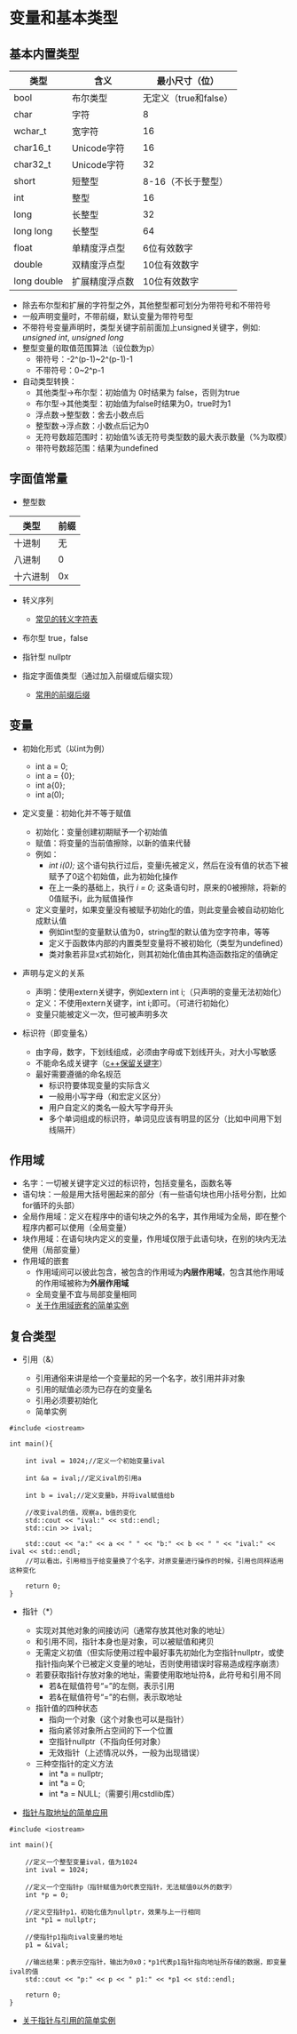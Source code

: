 # 变量和基本类型

## 基本内置类型

| 类型 | 含义 | 最小尺寸（位） |
| ----- | ----- | ----- |
| bool | 布尔类型 | 无定义（true和false）|
| char | 字符 | 8 |
| wchar_t | 宽字符 | 16 |
| char16_t | Unicode字符 | 16 | 
| char32_t | Unicode字符 | 32 |
| short | 短整型 | 8-16（不长于整型）|
| int | 整型 | 16 |
| long | 长整型 | 32 |
| long long | 长整型 | 64 |
| float | 单精度浮点型 | 6位有效数字 |
| double | 双精度浮点型 | 10位有效数字 |
| long double | 扩展精度浮点数 |10位有效数字 |

- 除去布尔型和扩展的字符型之外，其他整型都可划分为带符号和不带符号
- 一般声明变量时，不带前缀，默认变量为带符号型
- 不带符号变量声明时，类型关键字前前面加上unsigned关键字，例如: *unsigned int*, *unsigned long*
- 整型变量的取值范围算法（设位数为p）
    - 带符号：-2^(p-1)~2^(p-1)-1
    - 不带符号：0~2^p-1
- 自动类型转换：
    - 其他类型->布尔型：初始值为 0时结果为 false，否则为true
    - 布尔型->其他类型：初始值为false时结果为0，true时为1
    - 浮点数->整型数：舍去小数点后
    - 整型数->浮点数：小数点后记为0
    - 无符号数超范围时：初始值%该无符号类型数的最大表示数量（%为取模）
    - 带符号数超范围：结果为undefined

## 字面值常量
- 整型数

| 类型 | 前缀 |
| ----- | ----- |
| 十进制 | 无 |
| 八进制 | 0 |
| 十六进制 | 0x |

- 转义序列
    - [常见的转义字符表](https://blog.csdn.net/m0_37836194/article/details/78616976)

- 布尔型
true，false

- 指针型
nullptr

- 指定字面值类型（通过加入前缀或后缀实现）
    - [常用的前缀后缀](https://blog.csdn.net/qq_43152052/article/details/86772406)
    
## 变量

- 初始化形式（以int为例）
    - int a = 0;
    - int a = {0};
    - int a{0};
    - int a(0);
    
- 定义变量：初始化并不等于赋值
    - 初始化：变量创建初期赋予一个初始值
    - 赋值：将变量的当前值擦除，以新的值来代替
    - 例如：
        - *int i(0);* 这个语句执行过后，变量i先被定义，然后在没有值的状态下被赋予了0这个初始值，此为初始化操作
        - 在上一条的基础上，执行 *i = 0;* 这条语句时，原来的0被擦除，将新的0值赋予i，此为赋值操作
    - 定义变量时，如果变量没有被赋予初始化的值，则此变量会被自动初始化成默认值
        - 例如int型的变量默认值为0，string型的默认值为空字符串，等等
        - 定义于函数体内部的内置类型变量将不被初始化（类型为undefined）
        - 类对象若非显x式初始化，则其初始化值由其构造函数指定的值确定

- 声明与定义的关系
    - 声明：使用extern关键字，例如extern int i;（只声明的变量无法初始化）
    - 定义：不使用extern关键字，int i;即可。（可进行初始化）
    - 变量只能被定义一次，但可被声明多次
        
- 标识符（即变量名）
    - 由字母，数字，下划线组成，必须由字母或下划线开头，对大小写敏感
    - 不能命名成关键字（[c++保留关键字](https://www.runoob.com/w3cnote/cpp-keyword-intro.html)）
    - 最好需要遵循的命名规范
        - 标识符要体现变量的实际含义
        - 一般用小写字母（和宏定义区分）
        - 用户自定义的类名一般大写字母开头
        - 多个单词组成的标识符，单词见应该有明显的区分（比如中间用下划线隔开）

## 作用域
- 名字：一切被关键字定义过的标识符，包括变量名，函数名等
- 语句块：一般是用大括号圈起来的部分（有一些语句块也用小括号分割，比如for循环的头部）
- 全局作用域：定义在程序中的语句块之外的名字，其作用域为全局，即在整个程序内都可以使用（全局变量）
- 块作用域：在语句块内定义的变量，作用域仅限于此语句块，在别的块内无法使用（局部变量）
- 作用域的嵌套
    - 作用域间可以彼此包含，被包含的作用域为**内层作用域**，包含其他作用域的作用域被称为**外层作用域**
    - 全局变量不宜与局部变量相同
    - [关于作用域嵌套的简单实例](https://github.com/lzh610/learning/blob/master/c%2B%2B/%E4%B8%80%E4%BA%9B%E7%BB%83%E4%B9%A0%E7%94%A8%E7%9A%84%E4%BB%A3%E7%A0%81/%E5%8F%98%E9%87%8F%E4%BD%9C%E7%94%A8%E5%9F%9F%E7%9A%84%E7%AE%80%E5%8D%95%E7%BB%83%E4%B9%A0/main.cpp)
    
    
## 复合类型

- 引用（&）

    - 引用通俗来讲是给一个变量起的另一个名字，故引用并非对象
    - 引用的赋值必须为已存在的变量名
    - 引用必须要初始化
    - 简单实例

```
#include <iostream>

int main(){

    int ival = 1024;//定义一个初始变量ival

    int &a = ival;//定义ival的引用a

    int b = ival;//定义变量b，并将ival赋值给b

    //改变ival的值，观察a，b值的变化
    std::cout << "ival:" << std::endl;
    std::cin >> ival;

    std::cout << "a:" << a << " " << "b:" << b << " " << "ival:" << ival << std::endl;
    //可以看出，引用相当于给变量换了个名字，对原变量进行操作的时候，引用也同样适用这种变化

    return 0;
}
```

- 指针（*）
    - 实现对其他对象的间接访问（通常存放其他对象的地址）
    - 和引用不同，指针本身也是对象，可以被赋值和拷贝
    - 无需定义初值（但实际使用过程中最好事先初始化为空指针nullptr，或使指针指向某个已被定义变量的地址，否则使用错误时容易造成程序崩溃）
    - 若要获取指针存放对象的地址，需要使用取地址符&，此符号和引用不同
        - 若&在赋值符号“=”的左侧，表示引用
        - 若&在赋值符号“=”的右侧，表示取地址
    - 指针值的四种状态
        - 指向一个对象（这个对象也可以是指针）
        - 指向紧邻对象所占空间的下一个位置
        - 空指针nullptr（不指向任何对象）
        - 无效指针（上述情况以外，一般为出现错误）
    - 三种空指针的定义方法
        - int *a = nullptr;
        - int *a = 0;
        - int *a = NULL;（需要引用cstdlib库）

- [指针与取地址的简单应用]()
   
```
#include <iostream>
    
int main(){
    
    //定义一个整型变量ival，值为1024
    int ival = 1024;
    
    //定义一个空指针p（指针赋值为0代表空指针，无法赋值0以外的数字）
    int *p = 0;
    
    //定义空指针p1，初始化值为nullptr，效果与上一行相同
    int *p1 = nullptr;
    
    //使指针p1指向ival变量的地址
    p1 = &ival;
    
    //输出结果：p表示空指针，输出为0x0；*p1代表p1指针指向地址所存储的数据，即变量ival的值
    std::cout << "p:" << p << " p1:" << *p1 << std::endl;
    
    return 0;
}
```
- [关于指针与引用的简单实例]()











        
    
    

